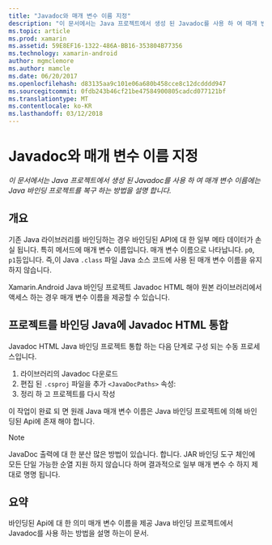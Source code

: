 ```yaml
---
title: "Javadoc와 매개 변수 이름 지정"
description: "이 문서에서는 Java 프로젝트에서 생성 된 Javadoc를 사용 하 여 매개 변수 이름에는 Java 바인딩 프로젝트를 복구 하는 방법을 설명 합니다."
ms.topic: article
ms.prod: xamarin
ms.assetid: 59E8EF16-1322-486A-BB16-353804B77356
ms.technology: xamarin-android
author: mgmclemore
ms.author: mamcle
ms.date: 06/20/2017
ms.openlocfilehash: d83135aa9c101e06a680b458cce8c12dcdddd947
ms.sourcegitcommit: 0fdb243b46cf21be47584900805cadcd077121bf
ms.translationtype: MT
ms.contentlocale: ko-KR
ms.lasthandoff: 03/12/2018
---
```

# <a name="naming-parameters-with-javadoc"></a>Javadoc와 매개 변수 이름 지정

_이 문서에서는 Java 프로젝트에서 생성 된 Javadoc를 사용 하 여 매개 변수 이름에는 Java 바인딩 프로젝트를 복구 하는 방법을 설명 합니다._


## <a name="overview"></a>개요

기존 Java 라이브러리를 바인딩하는 경우 바인딩된 API에 대 한 일부 메타 데이터가 손실 됩니다. 특히 메서드에 매개 변수 이름입니다. 매개 변수 이름으로 나타납니다. `p0`, `p1`등입니다. 즉,이 Java `.class` 파일 Java 소스 코드에 사용 된 매개 변수 이름을 유지 하지 않습니다. 

Xamarin.Android Java 바인딩 프로젝트 Javadoc HTML 해야 원본 라이브러리에서 액세스 하는 경우 매개 변수 이름을 제공할 수 있습니다. 

## <a name="integrating-javadoc-html-into-a-java-binding-project"></a>프로젝트를 바인딩 Java에 Javadoc HTML 통합

Javadoc HTML Java 바인딩 프로젝트 통합 하는 다음 단계로 구성 되는 수동 프로세스입니다. 

1.  라이브러리의 Javadoc 다운로드
2.  편집 된 `.csproj` 파일을 추가 `<JavaDocPaths>` 속성:
3.  정리 하 고 프로젝트를 다시 작성

이 작업이 완료 되 면 원래 Java 매개 변수 이름은 Java 바인딩 프로젝트에 의해 바인딩된 Api에 존재 해야 합니다. 


> [!NOTE]
> JavaDoc 출력에 대 한 분산 많은 방법이 있습니다. 합니다. JAR 바인딩 도구 체인에 모든 단일 가능한 순열 지원 하지 않습니다 하며 결과적으로 일부 매개 변수 수 하지 제대로 명명 됩니다.


## <a name="summary"></a>요약

바인딩된 Api에 대 한 의미 매개 변수 이름을 제공 Java 바인딩 프로젝트에서 Javadoc를 사용 하는 방법을 설명 하는이 문서. 

